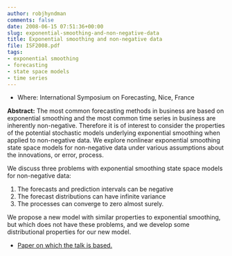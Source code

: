 ```yaml
---
author: robjhyndman
comments: false
date: 2008-06-15 07:51:36+00:00
slug: exponential-smoothing-and-non-negative-data
title: Exponential smoothing and non-negative data
file: ISF2008.pdf
tags:
- exponential smoothing
- forecasting
- state space models
- time series
---
```


* Where: International Symposium on Forecasting, Nice, France


**Abstract:** The most common forecasting methods in business are based on exponential smoothing and the most common time series in business are inherently non-negative. Therefore it is of interest to consider the properties of the potential stochastic models underlying exponential smoothing when applied to non-negative data. We explore nonlinear exponential smoothing state space models for non-negative data under various assumptions about the innovations, or error, process.

We discuss three problems with exponential smoothing state space models for non-negative data:

  1. The forecasts and prediction intervals can be negative
  2. The forecast distributions can have infinite variance	
  3. The processes can converge to zero almost surely.


We propose a new model with similar properties to exponential smoothing, but which does not have these problems, and we develop some distributional properties for our new model.

  * [Paper on which the talk is based.](/publications/expsmooth-nonnegative/)

	

